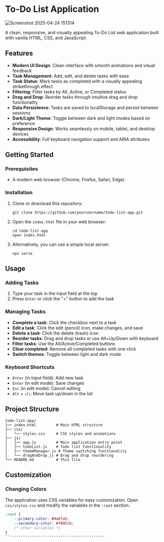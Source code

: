 # To-Do List Application

![Screenshot 2025-04-24 151314](https://github.com/user-attachments/assets/03fd1e3e-02f1-462b-b516-1d909c0bf1b3)

A clean, responsive, and visually appealing To-Do List web application built with vanilla HTML, CSS, and JavaScript.

## Features

- **Modern UI Design**: Clean interface with smooth animations and visual feedback
- **Task Management**: Add, edit, and delete tasks with ease
- **Task Status**: Mark tasks as completed with a visually appealing strikethrough effect
- **Filtering**: Filter tasks by All, Active, or Completed status
- **Drag and Drop**: Reorder tasks through intuitive drag and drop functionality
- **Data Persistence**: Tasks are saved to localStorage and persist between sessions
- **Dark/Light Theme**: Toggle between dark and light modes based on preference
- **Responsive Design**: Works seamlessly on mobile, tablet, and desktop devices
- **Accessibility**: Full keyboard navigation support and ARIA attributes

## Getting Started

### Prerequisites

- A modern web browser (Chrome, Firefox, Safari, Edge)

### Installation

1. Clone or download this repository:
   ```
   git clone https://github.com/yourusername/todo-list-app.git
   ```

2. Open the `index.html` file in your web browser:
   ```
   cd todo-list-app
   open index.html
   ```

3. Alternatively, you can use a simple local server:
   ```
   npx serve
   ```

## Usage

### Adding Tasks

1. Type your task in the input field at the top
2. Press `Enter` or click the "+" button to add the task

### Managing Tasks

- **Complete a task**: Click the checkbox next to a task
- **Edit a task**: Click the edit (pencil) icon, make changes, and save
- **Delete a task**: Click the delete (trash) icon
- **Reorder tasks**: Drag and drop tasks or use Alt+Up/Down with keyboard
- **Filter tasks**: Use the All/Active/Completed buttons
- **Clear completed**: Remove all completed tasks with one click
- **Switch themes**: Toggle between light and dark mode

### Keyboard Shortcuts

- `Enter` (in input field): Add new task
- `Enter` (in edit mode): Save changes
- `Esc` (in edit mode): Cancel editing
- `Alt` + `↑`/`↓`: Move task up/down in the list

## Project Structure

```
todo-list-app/
├── index.html         # Main HTML structure
├── css/
│   └── styles.css     # CSS styles and animations
├── js/
│   ├── app.js         # Main application entry point
│   ├── todoList.js    # Todo list functionality
│   ├── themeManager.js # Theme switching functionality
│   └── dragAndDrop.js # Drag and drop reordering
└── README.md          # This file
```

## Customization

### Changing Colors

The application uses CSS variables for easy customization. Open `css/styles.css` and modify the variables in the `:root` section:

```css
:root {
    --primary-color: #4a6fa5;
    --secondary-color: #7895cb;
    /* other variables */
}
``'''''''''''''''''''''''''''''''''''''''''''





